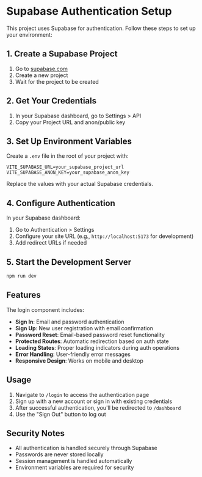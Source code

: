 # Supabase Authentication Setup

This project uses Supabase for authentication. Follow these steps to set up your environment:

## 1. Create a Supabase Project

1. Go to [supabase.com](https://supabase.com)
2. Create a new project
3. Wait for the project to be created

## 2. Get Your Credentials

1. In your Supabase dashboard, go to Settings > API
2. Copy your Project URL and anon/public key

## 3. Set Up Environment Variables

Create a `.env` file in the root of your project with:

```
VITE_SUPABASE_URL=your_supabase_project_url
VITE_SUPABASE_ANON_KEY=your_supabase_anon_key
```

Replace the values with your actual Supabase credentials.

## 4. Configure Authentication

In your Supabase dashboard:

1. Go to Authentication > Settings
2. Configure your site URL (e.g., `http://localhost:5173` for development)
3. Add redirect URLs if needed

## 5. Start the Development Server

```bash
npm run dev
```

## Features

The login component includes:

- **Sign In**: Email and password authentication
- **Sign Up**: New user registration with email confirmation
- **Password Reset**: Email-based password reset functionality
- **Protected Routes**: Automatic redirection based on auth state
- **Loading States**: Proper loading indicators during auth operations
- **Error Handling**: User-friendly error messages
- **Responsive Design**: Works on mobile and desktop

## Usage

1. Navigate to `/login` to access the authentication page
2. Sign up with a new account or sign in with existing credentials
3. After successful authentication, you'll be redirected to `/dashboard`
4. Use the "Sign Out" button to log out

## Security Notes

- All authentication is handled securely through Supabase
- Passwords are never stored locally
- Session management is handled automatically
- Environment variables are required for security 